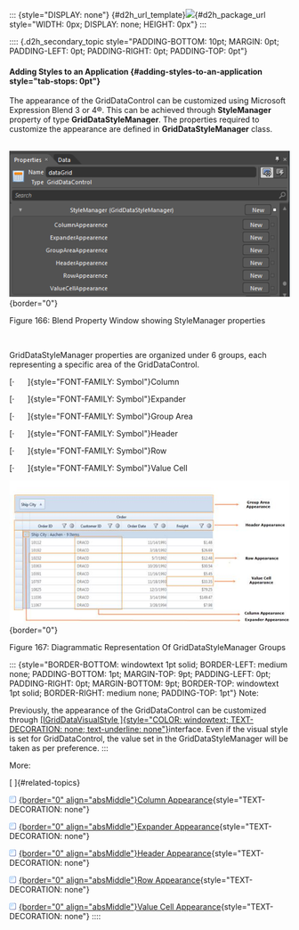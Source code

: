 ::: {style="DISPLAY: none"}
[](ms-xhelp:///?Id=d2h_url_template){#d2h_url_template}![](!package_url!){#d2h_package_url style="WIDTH: 0px; DISPLAY: none; HEIGHT: 0px"}
:::

:::: {.d2h_secondary_topic style="PADDING-BOTTOM: 10pt; MARGIN: 0pt; PADDING-LEFT: 0pt; PADDING-RIGHT: 0pt; PADDING-TOP: 0pt"}
#### Adding Styles to an Application {#adding-styles-to-an-application style="tab-stops: 0pt"}

The appearance of the GridDataControl can be customized using Microsoft Expression Blend 3 or 4®. This can be achieved through **StyleManager** property of type **GridDataStyleManager**. The properties required to customize the appearance are defined in **GridDataStyleManager** class.

\
![](ImagesExt/image61_238.png){border="0"}

Figure 166: Blend Property Window showing StyleManager properties

 

GridDataStyleManager properties are organized under 6 groups, each representing a specific area of the GridDataControl.

[·      ]{style="FONT-FAMILY: Symbol"}Column

[·      ]{style="FONT-FAMILY: Symbol"}Expander

[·      ]{style="FONT-FAMILY: Symbol"}Group Area

[·      ]{style="FONT-FAMILY: Symbol"}Header

[·      ]{style="FONT-FAMILY: Symbol"}Row

[·      ]{style="FONT-FAMILY: Symbol"}Value Cell

![](ImagesExt/image61_239.jpg){border="0"}

Figure 167: Diagrammatic Representation Of GridDataStyleManager Groups

::: {style="BORDER-BOTTOM: windowtext 1pt solid; BORDER-LEFT: medium none; PADDING-BOTTOM: 1pt; MARGIN-TOP: 9pt; PADDING-LEFT: 0pt; PADDING-RIGHT: 0pt; MARGIN-BOTTOM: 9pt; BORDER-TOP: windowtext 1pt solid; BORDER-RIGHT: medium none; PADDING-TOP: 1pt"}
Note:

Previously, the appearance of the GridDataControl can be customized through [[IGridDataVisualStyle ]{style="COLOR: windowtext; TEXT-DECORATION: none; text-underline: none"}](http://help.syncfusion.com/ug_92/User%20Interface/Silverlight/Grid/Documents/4253skins.htm)interface. Even if the visual style is set for GridDataControl, the value set in the GridDataStyleManager will be taken as per preference.
:::

More:

[ ]{#related-topics}

[![](button.gif){border="0" align="absMiddle"}Column Appearance](ms-xhelp:///?Id=fb58cf02-dfe6-47fa-be3d-07fe216b8e6a){style="TEXT-DECORATION: none"}

[![](button.gif){border="0" align="absMiddle"}Expander Appearance](ms-xhelp:///?Id=38afb227-04b7-446c-b40b-aa1508e0e90c){style="TEXT-DECORATION: none"}

[![](button.gif){border="0" align="absMiddle"}Header Appearance](ms-xhelp:///?Id=a0e07d8b-cf6f-4d07-93b9-d8cf32ac2f1c){style="TEXT-DECORATION: none"}

[![](button.gif){border="0" align="absMiddle"}Row Appearance](ms-xhelp:///?Id=83c8aae9-b587-4d29-9c95-efb5d04db855){style="TEXT-DECORATION: none"}

[![](button.gif){border="0" align="absMiddle"}Value Cell Appearance](ms-xhelp:///?Id=96a7c127-07c3-4a97-bfbb-23876a292507){style="TEXT-DECORATION: none"}
::::
